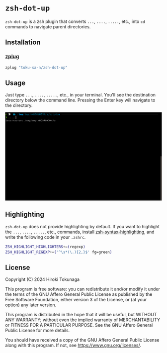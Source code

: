 # `zsh-dot-up`

`zsh-dot-up` is a zsh plugin that converts `...`, `....`, `.....`, etc., into `cd` commands to navigate parent directories.

## Installation

### [zplug](https://github.com/zplug/zplug)

```zsh
zplug "toku-sa-n/zsh-dot-up"
```

## Usage

Just type `...`, `....`, `.....`, etc., in your terminal. You'll see the destination directory below the command line. Pressing the Enter key will navigate to the directory.

![Screenshot](images/screenshot.png)

## Highlighting

`zsh-dot-up` does not provide highlighting by default. If you want to highlight the `...`, `....`, `.....`, etc., commands, install [zsh-syntax-highlighting](https://github.com/zsh-users/zsh-syntax-highlighting), and write the following code in your `.zshrc`.

```zsh
ZSH_HIGHLIGHT_HIGHLIGHTERS+=(regexp)
ZSH_HIGHLIGHT_REGEXP+=('^\s*(\.){2,}$' fg=green)
```

## License

Copyright (C) 2024 Hiroki Tokunaga

This program is free software: you can redistribute it and/or modify
it under the terms of the GNU Affero General Public License as
published by the Free Software Foundation, either version 3 of the
License, or (at your option) any later version.

This program is distributed in the hope that it will be useful,
but WITHOUT ANY WARRANTY; without even the implied warranty of
MERCHANTABILITY or FITNESS FOR A PARTICULAR PURPOSE.  See the
GNU Affero General Public License for more details.

You should have received a copy of the GNU Affero General Public License
along with this program.  If not, see <https://www.gnu.org/licenses/>.

